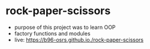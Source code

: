 # rock-paper-scissors
- purpose of this project was to learn OOP
- factory functions and modules
- live: https://b96-osrs.github.io./rock-paper-scissors
